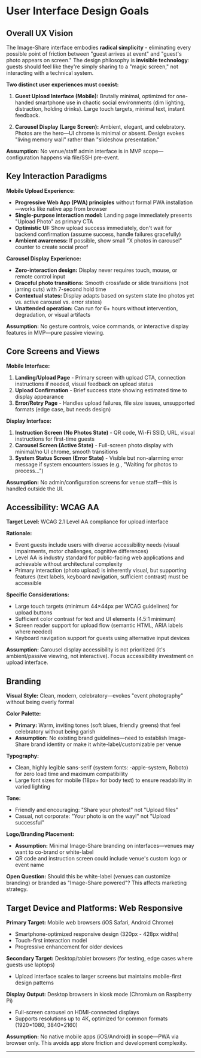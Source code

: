 # User Interface Design Goals

## Overall UX Vision

The Image-Share interface embodies **radical simplicity** - eliminating every possible point of friction between "guest arrives at event" and "guest's photo appears on screen." The design philosophy is **invisible technology**: guests should feel like they're simply sharing to a "magic screen," not interacting with a technical system.

**Two distinct user experiences must coexist:**

1. **Guest Upload Interface (Mobile):** Brutally minimal, optimized for one-handed smartphone use in chaotic social environments (dim lighting, distraction, holding drinks). Large touch targets, minimal text, instant feedback.

2. **Carousel Display (Large Screen):** Ambient, elegant, and celebratory. Photos are the hero—UI chrome is minimal or absent. Design evokes "living memory wall" rather than "slideshow presentation."

**Assumption:** No venue/staff admin interface is in MVP scope—configuration happens via file/SSH pre-event.

## Key Interaction Paradigms

**Mobile Upload Experience:**
- **Progressive Web App (PWA) principles** without formal PWA installation—works like native app from browser
- **Single-purpose interaction model:** Landing page immediately presents "Upload Photo" as primary CTA
- **Optimistic UI:** Show upload success immediately, don't wait for backend confirmation (assume success, handle failures gracefully)
- **Ambient awareness:** If possible, show small "X photos in carousel" counter to create social proof

**Carousel Display Experience:**
- **Zero-interaction design:** Display never requires touch, mouse, or remote control input
- **Graceful photo transitions:** Smooth crossfade or slide transitions (not jarring cuts) with 7-second hold time
- **Contextual states:** Display adapts based on system state (no photos yet vs. active carousel vs. error states)
- **Unattended operation:** Can run for 6+ hours without intervention, degradation, or visual artifacts

**Assumption:** No gesture controls, voice commands, or interactive display features in MVP—pure passive viewing.

## Core Screens and Views

**Mobile Interface:**
1. **Landing/Upload Page** - Primary screen with upload CTA, connection instructions if needed, visual feedback on upload status
2. **Upload Confirmation** - Brief success state showing estimated time to display appearance
3. **Error/Retry Page** - Handles upload failures, file size issues, unsupported formats (edge case, but needs design)

**Display Interface:**
1. **Instruction Screen (No Photos State)** - QR code, Wi-Fi SSID, URL, visual instructions for first-time guests
2. **Carousel Screen (Active State)** - Full-screen photo display with minimal/no UI chrome, smooth transitions
3. **System Status Screen (Error State)** - Visible but non-alarming error message if system encounters issues (e.g., "Waiting for photos to process...")

**Assumption:** No admin/configuration screens for venue staff—this is handled outside the UI.

## Accessibility: WCAG AA

**Target Level:** WCAG 2.1 Level AA compliance for upload interface

**Rationale:**
- Event guests include users with diverse accessibility needs (visual impairments, motor challenges, cognitive differences)
- Level AA is industry standard for public-facing web applications and achievable without architectural complexity
- Primary interaction (photo upload) is inherently visual, but supporting features (text labels, keyboard navigation, sufficient contrast) must be accessible

**Specific Considerations:**
- Large touch targets (minimum 44×44px per WCAG guidelines) for upload buttons
- Sufficient color contrast for text and UI elements (4.5:1 minimum)
- Screen reader support for upload flow (semantic HTML, ARIA labels where needed)
- Keyboard navigation support for guests using alternative input devices

**Assumption:** Carousel display accessibility is not prioritized (it's ambient/passive viewing, not interactive). Focus accessibility investment on upload interface.

## Branding

**Visual Style:** Clean, modern, celebratory—evokes "event photography" without being overly formal

**Color Palette:**
- **Primary:** Warm, inviting tones (soft blues, friendly greens) that feel celebratory without being garish
- **Assumption:** No existing brand guidelines—need to establish Image-Share brand identity or make it white-label/customizable per venue

**Typography:**
- Clean, highly legible sans-serif (system fonts: -apple-system, Roboto) for zero load time and maximum compatibility
- Large font sizes for mobile (18px+ for body text) to ensure readability in varied lighting

**Tone:**
- Friendly and encouraging: "Share your photos!" not "Upload files"
- Casual, not corporate: "Your photo is on the way!" not "Upload successful"

**Logo/Branding Placement:**
- **Assumption:** Minimal Image-Share branding on interfaces—venues may want to co-brand or white-label
- QR code and instruction screen could include venue's custom logo or event name

**Open Question:** Should this be white-label (venues can customize branding) or branded as "Image-Share powered"? This affects marketing strategy.

## Target Device and Platforms: Web Responsive

**Primary Target:** Mobile web browsers (iOS Safari, Android Chrome)
- Smartphone-optimized responsive design (320px - 428px widths)
- Touch-first interaction model
- Progressive enhancement for older devices

**Secondary Target:** Desktop/tablet browsers (for testing, edge cases where guests use laptops)
- Upload interface scales to larger screens but maintains mobile-first design patterns

**Display Output:** Desktop browsers in kiosk mode (Chromium on Raspberry Pi)
- Full-screen carousel on HDMI-connected displays
- Supports resolutions up to 4K, optimized for common formats (1920×1080, 3840×2160)

**Assumption:** No native mobile apps (iOS/Android) in scope—PWA via browser only. This avoids app store friction and development complexity.

---
